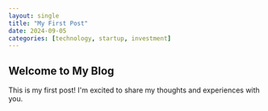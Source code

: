 ```yaml
---
layout: single
title: "My First Post"
date: 2024-09-05
categories: [technology, startup, investment]
---
```


## Welcome to My Blog

This is my first post! I'm excited to share my thoughts and experiences with you.